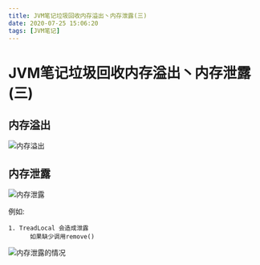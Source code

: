 ```yaml
---
title: JVM笔记垃圾回收内存溢出丶内存泄露(三)
date: 2020-07-25 15:06:20
tags: [JVM笔记]
---
```


# JVM笔记垃圾回收内存溢出丶内存泄露(三)

## 内存溢出
![内存溢出](/img/2020-07-02/84.png)

<!--more-->

## 内存泄露

![内存泄露](/img/2020-07-02/85.png)

例如:
```
1. TreadLocal 会造成泄露
      如果缺少调用remove()

```
![内存泄露的情况](/img/2020-07-02/86.png)